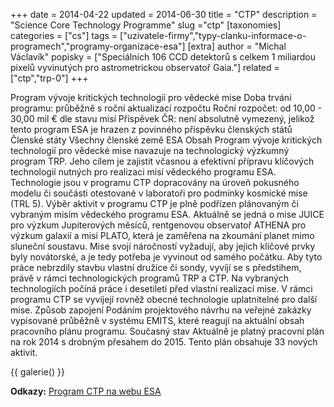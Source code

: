 +++
date = 2014-04-22
updated = 2014-06-30
title = "CTP"
description = "Science Core Technology Programme"
slug ="ctp"
[taxonomies]
categories = ["cs"]
tags = ["uzivatele-firmy","typy-clanku-informace-o-programech","programy-organizace-esa"]
[extra]
author = "Michal Václavík"
popisky = ["Speciálních 106 CCD detektorů s celkem 1 miliardou pixelů vyvinutých pro astrometrickou observatoř Gaia."]
related = ["ctp","trp-0"]
+++

Program vývoje kritických technologií pro vědecké mise Doba trvání programu: průběžně s roční aktualizací rozpočtu Roční rozpočet: od 10,00 - 30,00 mil € dle stavu misí Příspěvek ČR: není absolutně vymezený, jelikož tento program ESA je hrazen z povinného příspěvku členských států Členské státy Všechny členské země ESA Obsah Program vývoje kritických technologií pro vědecké mise navazuje na technologický výzkumný program TRP. Jeho cílem je zajistit včasnou a efektivní přípravu klíčových technologií nutných pro realizaci misí vědeckého programu ESA. Technologie jsou v programu CTP dopracovány na úroveň pokusného modelu či součásti otestované v laboratoři pro podmínky kosmické mise (TRL 5). Výběr aktivit v programu CTP je plně podřízen plánovaným či vybraným misím vědeckého programu ESA. Aktuálně se jedná o mise JUICE pro výzkum Jupiterových měsíců, rentgenovou observatoř ATHENA pro výzkum galaxií a misi PLATO, která je zaměřena na zkoumání planet mimo sluneční soustavu. Mise svojí náročností vyžadují, aby jejich klíčové prvky byly novátorské, a je tedy potřeba je vyvinout od samého počátku. Aby tyto práce nebrzdily stavbu vlastní družice či sondy, vyvíjí se s předstihem, právě v rámci technologických programů TRP a CTP. Na vybraných technologiích počíná práce i desetiletí před vlastní realizací mise. V rámci programu CTP se vyvíjejí rovněž obecné technologie uplatnitelné pro další mise. Způsob zapojení Podáním projektového návrhu na veřejné zakázky vypisované průběžně v systému EMITS, které reagují na aktuální obsah pracovního plánu programu. Současný stav Aktuálně je platný pracovní plán na rok 2014 s drobným přesahem do 2015. Tento plán obsahuje 33 nových aktivit.

{{ galerie() }}

**Odkazy:**
[Program CTP na webu ESA]

[Program CTP na webu ESA]: http://www.esa.int/Our_Activities/Technology/Science_Core_Technology_Programme_CTP
